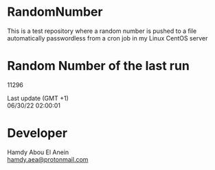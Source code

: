 # RandomNumber    
This is a test repository where a random number is pushed to a file automatically passwordless from a cron job in my Linux CentOS server    
# Random Number of the last run   
11296
      
Last update (GMT +1)    
06/30/22 02:00:01
# Developer    
Hamdy Abou El Anein   
hamdy.aea@protonmail.com
